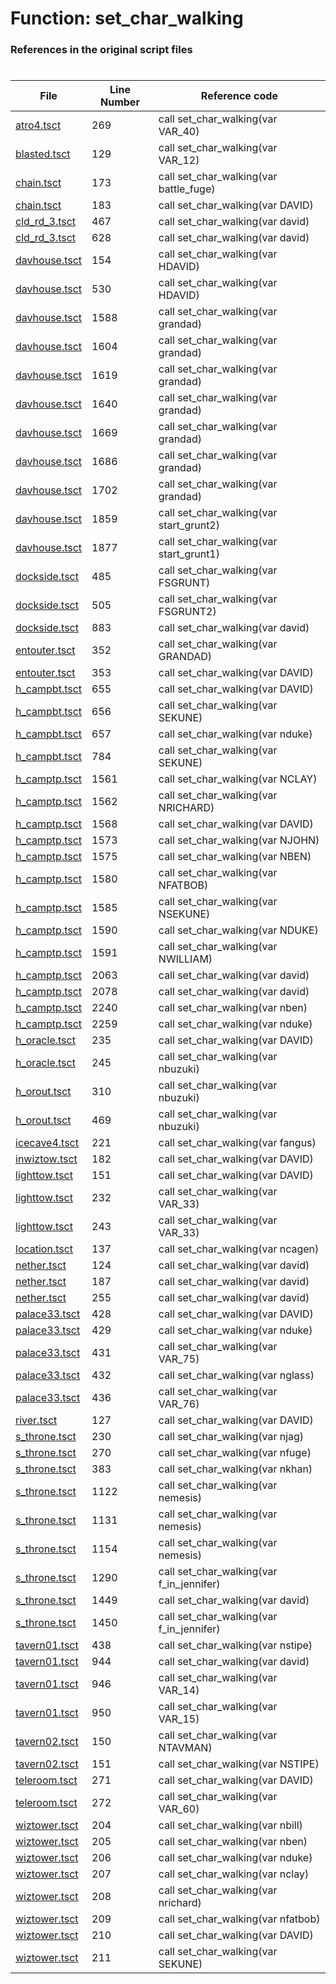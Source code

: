 # Function: set_char_walking
### References in the original script files

#

| File | Line Number | Reference code |
| --- | --- | --- |
| [atro4.tsct](../../../out/atro4.tsct#L269) | 269 | call set_char_walking(var VAR_40) |
| [blasted.tsct](../../../out/blasted.tsct#L129) | 129 | call set_char_walking(var VAR_12) |
| [chain.tsct](../../../out/chain.tsct#L173) | 173 | call set_char_walking(var battle_fuge) |
| [chain.tsct](../../../out/chain.tsct#L183) | 183 | call set_char_walking(var DAVID) |
| [cld_rd_3.tsct](../../../out/cld_rd_3.tsct#L467) | 467 | call set_char_walking(var david) |
| [cld_rd_3.tsct](../../../out/cld_rd_3.tsct#L628) | 628 | call set_char_walking(var david) |
| [davhouse.tsct](../../../out/davhouse.tsct#L154) | 154 | call set_char_walking(var HDAVID) |
| [davhouse.tsct](../../../out/davhouse.tsct#L530) | 530 | call set_char_walking(var HDAVID) |
| [davhouse.tsct](../../../out/davhouse.tsct#L1588) | 1588 | call set_char_walking(var grandad) |
| [davhouse.tsct](../../../out/davhouse.tsct#L1604) | 1604 | call set_char_walking(var grandad) |
| [davhouse.tsct](../../../out/davhouse.tsct#L1619) | 1619 | call set_char_walking(var grandad) |
| [davhouse.tsct](../../../out/davhouse.tsct#L1640) | 1640 | call set_char_walking(var grandad) |
| [davhouse.tsct](../../../out/davhouse.tsct#L1669) | 1669 | call set_char_walking(var grandad) |
| [davhouse.tsct](../../../out/davhouse.tsct#L1686) | 1686 | call set_char_walking(var grandad) |
| [davhouse.tsct](../../../out/davhouse.tsct#L1702) | 1702 | call set_char_walking(var grandad) |
| [davhouse.tsct](../../../out/davhouse.tsct#L1859) | 1859 | call set_char_walking(var start_grunt2) |
| [davhouse.tsct](../../../out/davhouse.tsct#L1877) | 1877 | call set_char_walking(var start_grunt1) |
| [dockside.tsct](../../../out/dockside.tsct#L485) | 485 | call set_char_walking(var FSGRUNT) |
| [dockside.tsct](../../../out/dockside.tsct#L505) | 505 | call set_char_walking(var FSGRUNT2) |
| [dockside.tsct](../../../out/dockside.tsct#L883) | 883 | call set_char_walking(var david) |
| [entouter.tsct](../../../out/entouter.tsct#L352) | 352 | call set_char_walking(var GRANDAD) |
| [entouter.tsct](../../../out/entouter.tsct#L353) | 353 | call set_char_walking(var DAVID) |
| [h_campbt.tsct](../../../out/h_campbt.tsct#L655) | 655 | call set_char_walking(var DAVID) |
| [h_campbt.tsct](../../../out/h_campbt.tsct#L656) | 656 | call set_char_walking(var SEKUNE) |
| [h_campbt.tsct](../../../out/h_campbt.tsct#L657) | 657 | call set_char_walking(var nduke) |
| [h_campbt.tsct](../../../out/h_campbt.tsct#L784) | 784 | call set_char_walking(var SEKUNE) |
| [h_camptp.tsct](../../../out/h_camptp.tsct#L1561) | 1561 | call set_char_walking(var NCLAY) |
| [h_camptp.tsct](../../../out/h_camptp.tsct#L1562) | 1562 | call set_char_walking(var NRICHARD) |
| [h_camptp.tsct](../../../out/h_camptp.tsct#L1568) | 1568 | call set_char_walking(var DAVID) |
| [h_camptp.tsct](../../../out/h_camptp.tsct#L1573) | 1573 | call set_char_walking(var NJOHN) |
| [h_camptp.tsct](../../../out/h_camptp.tsct#L1575) | 1575 | call set_char_walking(var NBEN) |
| [h_camptp.tsct](../../../out/h_camptp.tsct#L1580) | 1580 | call set_char_walking(var NFATBOB) |
| [h_camptp.tsct](../../../out/h_camptp.tsct#L1585) | 1585 | call set_char_walking(var NSEKUNE) |
| [h_camptp.tsct](../../../out/h_camptp.tsct#L1590) | 1590 | call set_char_walking(var NDUKE) |
| [h_camptp.tsct](../../../out/h_camptp.tsct#L1591) | 1591 | call set_char_walking(var NWILLIAM) |
| [h_camptp.tsct](../../../out/h_camptp.tsct#L2063) | 2063 | call set_char_walking(var david) |
| [h_camptp.tsct](../../../out/h_camptp.tsct#L2078) | 2078 | call set_char_walking(var david) |
| [h_camptp.tsct](../../../out/h_camptp.tsct#L2240) | 2240 | call set_char_walking(var nben) |
| [h_camptp.tsct](../../../out/h_camptp.tsct#L2259) | 2259 | call set_char_walking(var nduke) |
| [h_oracle.tsct](../../../out/h_oracle.tsct#L235) | 235 | call set_char_walking(var DAVID) |
| [h_oracle.tsct](../../../out/h_oracle.tsct#L245) | 245 | call set_char_walking(var nbuzuki) |
| [h_orout.tsct](../../../out/h_orout.tsct#L310) | 310 | call set_char_walking(var nbuzuki) |
| [h_orout.tsct](../../../out/h_orout.tsct#L469) | 469 | call set_char_walking(var nbuzuki) |
| [icecave4.tsct](../../../out/icecave4.tsct#L221) | 221 | call set_char_walking(var fangus) |
| [inwiztow.tsct](../../../out/inwiztow.tsct#L182) | 182 | call set_char_walking(var DAVID) |
| [lighttow.tsct](../../../out/lighttow.tsct#L151) | 151 | call set_char_walking(var DAVID) |
| [lighttow.tsct](../../../out/lighttow.tsct#L232) | 232 | call set_char_walking(var VAR_33) |
| [lighttow.tsct](../../../out/lighttow.tsct#L243) | 243 | call set_char_walking(var VAR_33) |
| [location.tsct](../../../out/location.tsct#L137) | 137 | call set_char_walking(var ncagen) |
| [nether.tsct](../../../out/nether.tsct#L124) | 124 | call set_char_walking(var david) |
| [nether.tsct](../../../out/nether.tsct#L187) | 187 | call set_char_walking(var david) |
| [nether.tsct](../../../out/nether.tsct#L255) | 255 | call set_char_walking(var david) |
| [palace33.tsct](../../../out/palace33.tsct#L428) | 428 | call set_char_walking(var DAVID) |
| [palace33.tsct](../../../out/palace33.tsct#L429) | 429 | call set_char_walking(var nduke) |
| [palace33.tsct](../../../out/palace33.tsct#L431) | 431 | call set_char_walking(var VAR_75) |
| [palace33.tsct](../../../out/palace33.tsct#L432) | 432 | call set_char_walking(var nglass) |
| [palace33.tsct](../../../out/palace33.tsct#L436) | 436 | call set_char_walking(var VAR_76) |
| [river.tsct](../../../out/river.tsct#L127) | 127 | call set_char_walking(var DAVID) |
| [s_throne.tsct](../../../out/s_throne.tsct#L230) | 230 | call set_char_walking(var njag) |
| [s_throne.tsct](../../../out/s_throne.tsct#L270) | 270 | call set_char_walking(var nfuge) |
| [s_throne.tsct](../../../out/s_throne.tsct#L383) | 383 | call set_char_walking(var nkhan) |
| [s_throne.tsct](../../../out/s_throne.tsct#L1122) | 1122 | call set_char_walking(var nemesis) |
| [s_throne.tsct](../../../out/s_throne.tsct#L1131) | 1131 | call set_char_walking(var nemesis) |
| [s_throne.tsct](../../../out/s_throne.tsct#L1154) | 1154 | call set_char_walking(var nemesis) |
| [s_throne.tsct](../../../out/s_throne.tsct#L1290) | 1290 | call set_char_walking(var f_in_jennifer) |
| [s_throne.tsct](../../../out/s_throne.tsct#L1449) | 1449 | call set_char_walking(var david) |
| [s_throne.tsct](../../../out/s_throne.tsct#L1450) | 1450 | call set_char_walking(var f_in_jennifer) |
| [tavern01.tsct](../../../out/tavern01.tsct#L438) | 438 | call set_char_walking(var nstipe) |
| [tavern01.tsct](../../../out/tavern01.tsct#L944) | 944 | call set_char_walking(var david) |
| [tavern01.tsct](../../../out/tavern01.tsct#L946) | 946 | call set_char_walking(var VAR_14) |
| [tavern01.tsct](../../../out/tavern01.tsct#L950) | 950 | call set_char_walking(var VAR_15) |
| [tavern02.tsct](../../../out/tavern02.tsct#L150) | 150 | call set_char_walking(var NTAVMAN) |
| [tavern02.tsct](../../../out/tavern02.tsct#L151) | 151 | call set_char_walking(var NSTIPE) |
| [teleroom.tsct](../../../out/teleroom.tsct#L271) | 271 | call set_char_walking(var DAVID) |
| [teleroom.tsct](../../../out/teleroom.tsct#L272) | 272 | call set_char_walking(var VAR_60) |
| [wiztower.tsct](../../../out/wiztower.tsct#L204) | 204 | call set_char_walking(var nbill) |
| [wiztower.tsct](../../../out/wiztower.tsct#L205) | 205 | call set_char_walking(var nben) |
| [wiztower.tsct](../../../out/wiztower.tsct#L206) | 206 | call set_char_walking(var nduke) |
| [wiztower.tsct](../../../out/wiztower.tsct#L207) | 207 | call set_char_walking(var nclay) |
| [wiztower.tsct](../../../out/wiztower.tsct#L208) | 208 | call set_char_walking(var nrichard) |
| [wiztower.tsct](../../../out/wiztower.tsct#L209) | 209 | call set_char_walking(var nfatbob) |
| [wiztower.tsct](../../../out/wiztower.tsct#L210) | 210 | call set_char_walking(var DAVID) |
| [wiztower.tsct](../../../out/wiztower.tsct#L211) | 211 | call set_char_walking(var SEKUNE) |
